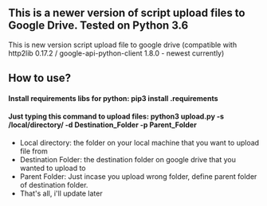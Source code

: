 ## This is a newer version of script upload files to Google Drive. Tested on Python 3.6
This is new version script upload file to google drive (compatible with http2lib 0.17.2 / google-api-python-client 1.8.0 - newest currently)
## How to use?
#### Install requirements libs for python: pip3 install .requirements
#### Just typing this command to upload files: python3 upload.py -s /local/directory/ -d Destination_Folder -p Parent_Folder
* Local directory: the folder on your local machine that you want to upload file from
* Destination Folder: the destination folder on google drive that you wanted to upload to
* Parent Folder: Just incase you upload wrong folder, define parent folder of destination folder.
* That's all, i'll update later

